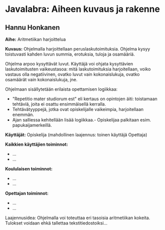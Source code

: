 ﻿# Javalabra: Aiheen kuvaus ja rakenne
## Hannu Honkanen

**Aihe:** Aritmetiikan harjoittelua

**Kuvaus:**
Ohjelmalla harjoittellaan peruslaskutoimituksia. Ohjelma kysyy toistuvasti kahden luvun summia, erotuksia, tuloja ja osamääriä. 

Ohjelma arpoo kysyttävät luvut. Käyttäjä voi ohjata kysyttävien laskutoimitusten vaikeustasoa: mitä laskutoimituksia harjoitellaan, voiko vastaus olla negatiivinen, ovatko luvut vain kokonaislukuja, ovatko osamäärät vain kokonaislukuja, jne. 

Ohjelmaan sisällytetään erilaista opettamisen logiikkaa:
- "Repetitio mater studiorum est" eli kertaus on opintojen äiti: toistamaan tehtäviä, joita ei osattu ensimmäisellä kerralla.
- Tehtävätyyppejä, jotka ovat opiskelijalle vaikeimpia, harjoitellaan enemmän.
- Ajan salliessa kehitellään lisää logiikkaa.- Opiskelijaa palkitaan esim. papukaijamerkeillä.

**Käyttäjät:** Opiskelija (mahdollinen laajennus: toinen käyttäjä Opettaja)

**Kaikkien käyttäjien toiminnot:**
- ...
- ...

**Koululaisen toiminnot:**
- ...
- ...

**Opettajan toiminnot:**
- ...
- ...

Laajennusidea: Ohjelmalla voi toteuttaa eri tasoisia aritmetiikan kokeita. Tulokset voidaan ehkä tallettaa tekstitiedostoiksi... 

